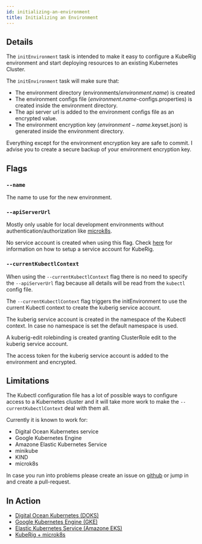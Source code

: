 ```yaml
---
id: initializing-an-environment
title: Initializing an Environment
---
```


## Details
The `initEnvironment` task is intended to make it easy to configure a KubeRig environment and start deploying resources to an existing Kubernetes Cluster.

The `initEnvironment` task will make sure that:
- The environment directory (environments/$environment.name$) is created 
- The environment configs file ($environment.name$-configs.properties) is created inside the environment directory.
- The api server url is added to the environment configs file as an encrypted value.
- The environment encryption key ($environment-name$.keyset.json) is generated inside the environment directory.

Everything except for the environment encryption key are safe to commit.
I advise you to create a secure backup of your environment encryption key.

## Flags
### `--name`
The name to use for the new environment.

### `--apiServerUrl`
Mostly only usable for local development environments without authentication/authorization like [microk8s](https://microk8s.io/).

No service account is created when using this flag. Check [here](service-account-setup.md) for information on how to setup a service account for KubeRig.

### `--currentKubectlContext`
When using the `--currentKubectlContext` flag there is no need to specify the `--apiServerUrl` flag because all details will be read from the `kubectl` config file.

The `--currentKubectlContext` flag triggers the initEnvironment to use the current Kubectl context to create the kuberig service account. 

The kuberig service account is created in the namespace of the Kubectl context. In case no namespace is set the default namespace is used.

A kuberig-edit rolebinding is created granting ClusterRole edit to the kuberig service account.

The access token for the kuberig service account is added to the environment and encrypted.

## Limitations
The Kubectl configuration file has a lot of possible ways to configure access to a Kubernetes cluster and it will take more work to make the `--currentKubectlContext` deal with them all. 

Currently it is known to work for:
- Digital Ocean Kubernetes service
- Google Kubernetes Engine
- Amazone Elastic Kubernetes Service
- minikube
- KIND
- microk8s

In case you run into problems please create an issue on [github](https://github.com/kuberig-io/kuberig/issues) or jump in and create a pull-request.

## In Action
- [Digital Ocean Kubernetes (DOKS)](https://www.rigel.dev/kuberig-doks/)
- [Google Kubernetes Engine (GKE)](https://www.rigel.dev/kuberig-gke/)
- [Elastic Kubernetes Service (Amazone EKS)](https://www.rigel.dev/kuberig-eks/)
- [KubeRig + microk8s](https://www.rigel.dev/kuberig-microk8s/)

